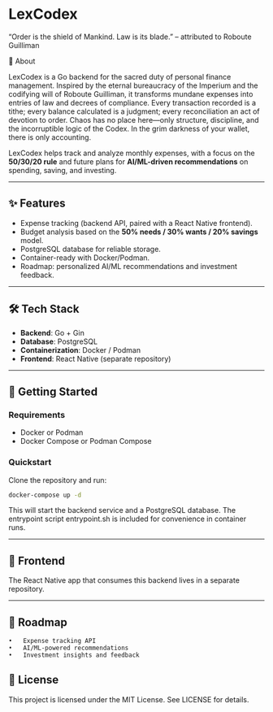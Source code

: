 # LexCodex

“Order is the shield of Mankind. Law is its blade.” – attributed to Roboute Guilliman


📜 About

LexCodex is a Go backend for the sacred duty of personal finance management. Inspired by the eternal bureaucracy of the Imperium and the codifying will of Roboute Guilliman, it transforms mundane expenses into entries of law and decrees of compliance.
Every transaction recorded is a tithe; every balance calculated is a judgment; every reconciliation an act of devotion to order. Chaos has no place here—only structure, discipline, and the incorruptible logic of the Codex.
In the grim darkness of your wallet, there is only accounting.

LexCodex helps track and analyze monthly expenses, with a focus on the **50/30/20 rule** and future plans for **AI/ML-driven recommendations** on spending, saving, and investing.

---

## ✨ Features
- Expense tracking (backend API, paired with a React Native frontend).
- Budget analysis based on the **50% needs / 30% wants / 20% savings** model.
- PostgreSQL database for reliable storage.
- Container-ready with Docker/Podman.
- Roadmap: personalized AI/ML recommendations and investment feedback.

---

## 🛠️ Tech Stack
- **Backend**: Go + Gin
- **Database**: PostgreSQL
- **Containerization**: Docker / Podman
- **Frontend**: React Native (separate repository)

---

## 🚀 Getting Started

### Requirements
- Docker or Podman
- Docker Compose or Podman Compose

### Quickstart
Clone the repository and run:

```bash
docker-compose up -d
```

This will start the backend service and a PostgreSQL database.
The entrypoint script entrypoint.sh is included for convenience in container runs.

---

## 📱 Frontend

The React Native app that consumes this backend lives in a separate repository.

---

## 📖 Roadmap
	•	Expense tracking API
	•	AI/ML-powered recommendations
	•	Investment insights and feedback

## 📄 License

This project is licensed under the MIT License. See LICENSE for details.

